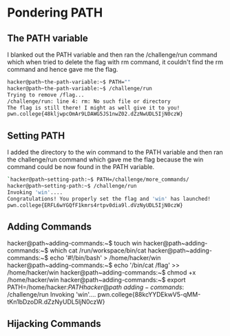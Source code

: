 # Pondering PATH

## The PATH variable

I blanked out the PATH variable and then ran the /challenge/run command which when tried to delete the flag with rm command, it couldn't find the rm command and hence gave me the flag.
```bash
hacker@path~the-path-variable:~$ PATH=""
hacker@path~the-path-variable:~$ /challenge/run
Trying to remove /flag...
/challenge/run: line 4: rm: No such file or directory
The flag is still there! I might as well give it to you!
pwn.college{48kljwpcOmAr9LDAWG5JS1nwZ02.dZzNwUDL5IjN0czW}
```
## Setting PATH

I added the directory to the win command to the PATH variable and then ran the challenge/run command which gave me the flag because the win command could be now found in the PATH variable.
```bash
`hacker@path~setting-path:~$ PATH=/challenge/more_commands/
hacker@path~setting-path:~$ /challenge/run
Invoking 'win'....
Congratulations! You properly set the flag and 'win' has launched!
pwn.college{ERFL6wYGQfF1kmrs4rtpv0dia9l.dVzNyUDL5IjN0czW}
```
## Adding Commands

hacker@path~adding-commands:~$ touch win
hacker@path~adding-commands:~$ which cat
/run/workspace/bin/cat
hacker@path~adding-commands:~$ echo '#!/bin/bash' > /home/hacker/win
hacker@path~adding-commands:~$ echo '/bin/cat /flag' >> /home/hacker/win
hacker@path~adding-commands:~$ chmod +x /home/hacker/win
hacker@path~adding-commands:~$ export PATH=/home/hacker:$PATH
hacker@path~adding-commands:~$ /challenge/run
Invoking 'win'....
pwn.college{88kcYYDEkwV5-qMM-tKn1bDzoDR.dZzNyUDL5IjN0czW}

## Hijacking Commands


